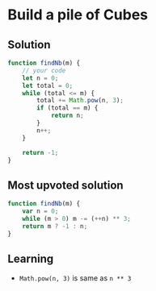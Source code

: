 # Build a pile of Cubes

## Solution

```javascript
function findNb(m) {
    // your code
    let n = 0;
    let total = 0;
    while (total <= m) {
        total += Math.pow(n, 3);
        if (total == m) {
            return n;
        }
        n++;
    }

    return -1;
}
```

## Most upvoted solution

```javascript
function findNb(m) {
    var n = 0;
    while (m > 0) m -= (++n) ** 3;
    return m ? -1 : n;
}
```

## Learning

* `Math.pow(n, 3)` is same as `n ** 3`
